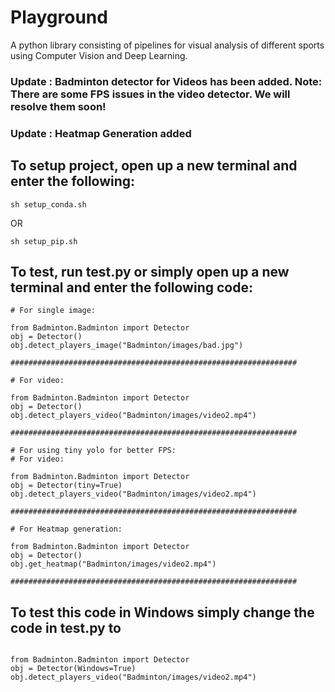 # Playground
A python library consisting of pipelines for visual analysis of different sports using Computer Vision and Deep Learning.

### Update : Badminton detector for Videos has been added. Note: There are some FPS issues in the video detector. We will resolve them soon!

### Update : Heatmap Generation added

## To setup project, open up a new terminal and enter the following:
```
sh setup_conda.sh
```
OR
```
sh setup_pip.sh
```

## To test, run test.py or simply open up a new terminal and enter the following code: 
```
# For single image:

from Badminton.Badminton import Detector
obj = Detector()
obj.detect_players_image("Badminton/images/bad.jpg")

################################################################

# For video:

from Badminton.Badminton import Detector
obj = Detector()
obj.detect_players_video("Badminton/images/video2.mp4")

################################################################

# For using tiny yolo for better FPS:
# For video:

from Badminton.Badminton import Detector
obj = Detector(tiny=True)
obj.detect_players_video("Badminton/images/video2.mp4")

################################################################

# For Heatmap generation:

from Badminton.Badminton import Detector
obj = Detector()
obj.get_heatmap("Badminton/images/video2.mp4")

################################################################

```

## To test this code in Windows simply change the code in test.py to

```

from Badminton.Badminton import Detector
obj = Detector(Windows=True)
obj.detect_players_video("Badminton/images/video2.mp4")

```
